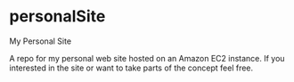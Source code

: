 personalSite
============

My Personal Site

A repo for my personal web site hosted on an Amazon EC2 instance.  If you interested in the site or want to take parts of the
concept feel free.

